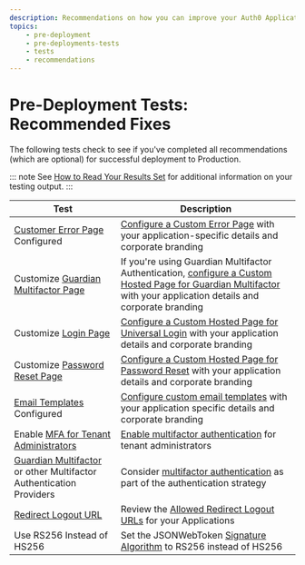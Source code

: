 ```yaml
---
description: Recommendations on how you can improve your Auth0 Application prior to production deployment
topics:
    - pre-deployment
    - pre-deployments-tests
    - tests
    - recommendations
---
```


# Pre-Deployment Tests: Recommended Fixes

The following tests check to see if you've completed all recommendations (which are optional) for successful deployment to Production.

::: note
See [How to Read Your Results Set](/pre-deployment/how-to-run-test#how-to-read-your-results-set) for additional information on your testing output.
:::

| Test | Description |
| ---- | ----------- |
| [Customer Error Page](/hosted-pages/custom-error-pages) Configured | [Configure a Custom Error Page](${manage_url}/#/account) with your application-specific details and corporate branding |
| Customize [Guardian Multifactor Page](/hosted-pages/guardian) | If you're using Guardian Multifactor Authentication, [configure a Custom Hosted Page for Guardian Multifactor](${manage_url}/#/guardian_mfa_page) with your application details and corporate branding |
| Customize [Login Page](/hosted-pages/login) | [Configure a Custom Hosted Page for Universal Login](${manage_url}/#/login_page) with your application details and corporate branding |
| Customize [Password Reset Page](/hosted-pages/password-reset) | [Configure a Custom Hosted Page for Password Reset](${manage_url}/#/password_reset) with your application details and corporate branding |
| [Email Templates](/email/custom) Configured | [Configure custom email templates](${manage_url}/#/emails) with your application specific details and corporate branding |
| Enable [MFA for Tenant Administrators](/tutorials/manage-dashboard-admins) | [Enable multifactor authentication](${manage_url}/#/account/admins) for tenant administrators |
| [Guardian Multifactor](/multifactor-authentication) or other Multifactor Authentication Providers | Consider [multifactor authentication](${manage_url}/#/guardian) as part of the authentication strategy |
| [Redirect Logout URL](/logout#set-the-allowed-logout-urls-at-the-account-level) | Review the [Allowed Redirect Logout URLs](${manage_url}/#/account/advanced) for your Applications |
| Use RS256 Instead of HS256 | Set the JSONWebToken [Signature Algorithm](/apis#signing-algorithms) to RS256 instead of HS256 |